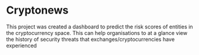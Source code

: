 # Cryptonews

This project was created a dashboard to predict the risk scores of entities in the cryptocurrency space. This can help organisations to at a glance view the history of security threats that exchanges/cryptocurrencies have experienced

